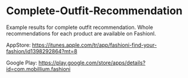 # Complete-Outfit-Recommendation


Example results for complete outfit recommendation. Whole recommendations for each product are available on FashionI.

AppStore: https://itunes.apple.com/tr/app/fashioni-find-your-fashion/id1398292864?mt=8

Google Play: https://play.google.com/store/apps/details?id=com.mobillium.fashioni




